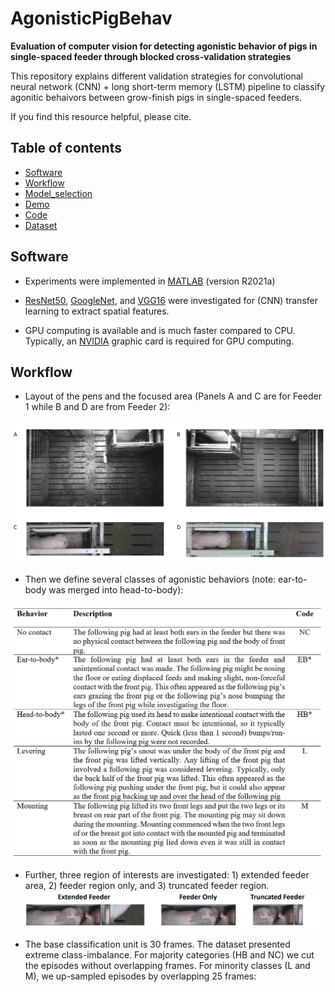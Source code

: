 # AgonisticPigBehav
**Evaluation of computer vision for detecting agonistic behavior of pigs in single-spaced feeder through blocked cross-validation strategies**

This repository explains different validation strategies for convolutional neural network (CNN) + long short-term memory (LSTM) pipeline to classify agonitic behaivors between grow-finish pigs in single-spaced feeders.

If you find this resource helpful, please cite.

## Table of contents
* [Software](#Software)
* [Workflow](#Workflow)
* [Model_selection](#Model_selection)
* [Demo](#Demo)
* [Code](#Code)
* [Dataset](#Dataset)

## Software
* Experiments were implemented in [MATLAB](https://www.mathworks.com/products/matlab.html/) (version R2021a)

* [ResNet50](https://arxiv.org/abs/1512.03385/), [GoogleNet](https://arxiv.org/abs/1409.4842/), and [VGG16](https://arxiv.org/abs/1409.1556/) were investigated for (CNN) transfer learning to extract spatial features.

* GPU computing is available and is much faster compared to CPU. Typically, an [NVIDIA](https://developer.nvidia.com/cuda-gpus) graphic card is required for GPU computing.

## Workflow

* Layout of the pens and the focused area (Panels A and C are for Feeder 1 while B and D are from Feeder 2):

![](https://github.com/jun-jieh/AgonisticPigBehav/blob/main/Figures/Feeder%20Layout.png)

* Then we define several classes of agonistic behaviors (note: ear-to-body was merged into head-to-body):

![](https://github.com/jun-jieh/AgonisticPigBehav/blob/main/Figures/Ethogram.png)

* Further, three region of interests are investigated: 1) extended feeder area, 2) feeder region only, and 3) truncated feeder region.
![](https://github.com/jun-jieh/AgonisticPigBehav/blob/main/Figures/ROI.png)

* The base classification unit is 30 frames. The dataset presented extreme class-imbalance. For majority categories (HB and NC) we cut the episodes without overlapping frames. For minority classes (L and M), we up-sampled episodes by overlapping 25 frames:

![]()
